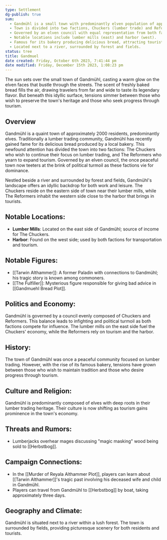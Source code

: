 ```yaml
---
type: Settlement
dg-publish: true
sum:
  - Gandmühl is a small town with predominantly elven population of approximately 2000 residents.
  - Town is divided into two factions, Chuckers (lumber trade) and Reformers (tourism).
  - Governed by an elven council with equal representation from both factions.
  - Notable locations include lumber mills (east) and harbor (west).
  - Famous for its bakery producing delicious bread, attracting tourists.
  - Located next to a river, surrounded by forest and fields.
status: tree
title: Gandmuel
date created: Friday, October 6th 2023, 7:41:44 pm
date modified: Friday, December 15th 2023, 1:08:23 pm
---
```


The sun sets over the small town of Gandmühl, casting a warm glow on the elven faces that bustle through the streets. The scent of freshly baked bread fills the air, drawing travelers from far and wide to taste its legendary flavor. But beneath this idyllic surface, tensions simmer between those who wish to preserve the town's heritage and those who seek progress through tourism.

## Overview

Gandmühl is a quaint town of approximately 2000 residents, predominantly elves. Traditionally a lumber trading community, Gandmühl has recently gained fame for its delicious bread produced by a local bakery. This newfound attention has divided the town into two factions: The Chuckers who wish to continue their focus on lumber trading, and The Reformers who yearn to expand tourism. Governed by an elven council, the once peaceful town now teeters at the brink of political turmoil as these factions vie for dominance.

Nestled beside a river and surrounded by forest and fields, Gandmühl's landscape offers an idyllic backdrop for both work and leisure. The Chuckers reside on the eastern side of town near their lumber mills, while The Reformers inhabit the western side close to the harbor that brings in tourists.

## Notable Locations:
- **Lumber Mills**: Located on the east side of Gandmühl; source of income for The Chuckers.
- **Harbor**: Found on the west side; used by both factions for transportation and tourism.

## Notable Figures:
- [[Tarwin Althammer]]: A former Paladin with connections to Gandmühl; his tragic story is known among commoners.
- [[The Fulfiller]]: Mysterious figure responsible for giving bad advice in [[Gandmuehl Bread Plot]].

## Politics and Economy:

Gandmühl is governed by a council evenly composed of Chuckers and Reformers. This balance leads to infighting and political turmoil as both factions compete for influence. The lumber mills on the east side fuel the Chuckers' economy, while the Reformers rely on tourism and the harbor.

## History:

The town of Gandmühl was once a peaceful community focused on lumber trading. However, with the rise of its famous bakery, tensions have grown between those who wish to maintain tradition and those who desire progress through tourism.

## Culture and Religion:

Gandmühl is predominantly composed of elves with deep roots in their lumber trading heritage. Their culture is now shifting as tourism gains prominence in the town's economy.

## Threats and Rumors:
- Lumberjacks overhear mages discussing "magic masking" wood being sold to [[Herbstbog]].

## Campaign Connections:
- In the [[Murder of Reyala Althammer Plot]], players can learn about [[Tarwin Althammer]]'s tragic past involving his deceased wife and child in Gandmühl.
- Players can travel from Gandmühl to [[Herbstbog]] by boat, taking approximately three days.

## Geography and Climate:

Gandmühl is situated next to a river within a lush forest. The town is surrounded by fields, providing picturesque scenery for both residents and tourists.
